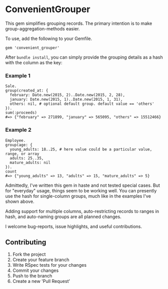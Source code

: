 # ConvenientGrouper

This gem simplifies grouping records. The primary intention is to make group-aggregation-methods easier.

To use, add the following to your Gemfile.

    gem 'convenient_grouper'

After `bundle install`, you can simply provide the grouping details as a hash with the column as the key:

### Example 1

    Sale.
    group(created_at: {
      february: Date.new(2015, 2)..Date.new(2015, 2, 28),
      january: Date.new(2015, 1)..Date.new(2015, 1, 31),
      others: nil, # optional default group. default value == 'others'
    }).
    sum(:proceeds)
    #=> {"february" => 271899, "january" => 565095, "others" => 15512466}

### Example 2

    Employee.
    group(age: {
      young_adults: 18..25, # here value could be a particular value, range, or array
      adults: 25..35,
      mature_adults: nil
    }).
    count
    #=> {"young_adults" => 13, "adults" => 15, "mature_adults" => 5}

Admittedly, I've written this gem in haste and not tested special cases. But for "everyday" usage, things seem to be working well. You can presently use the hash for single-column groups, much like in the examples I've shown above.

Adding support for multiple columns, auto-restricting records to ranges in hash, and auto-naming groups are all planned changes.

I welcome bug-reports, issue highlights, and useful contributions.

## Contributing

1. Fork the project
2. Create your feature branch
3. Write RSpec tests for your changes
4. Commit your changes
5. Push to the branch
6. Create a new 'Pull Request'

